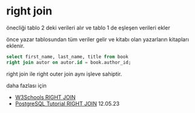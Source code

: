 # right join

 önecliği tablo 2 deki verileri alır ve tablo 1 de eşleşen verileri ekler

 önce yazar tablosundan tüm veriler gelir ve kitabı olan yazarların kitapları eklenir.
 
``` sql
select first_name, last_name, title from book
right join autor on autor.id = book.author_id;
```
right join ile right outer join aynı işleve sahiptir.

daha fazlası için

- [W3Schools RIGHT JOIN](https://www.w3schools.com/sql/sql_join_right.asp)
- [PostgreSQL Tutorial RIGHT JOIN](https://www.postgresqltutorial.com/postgresql-tutorial/postgresql-right-join/)
12.05.23

